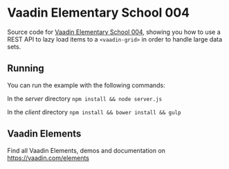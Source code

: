 # Vaadin Elementary School 004

Source code for [Vaadin Elementary School 004](https://www.youtube.com/watch?v=d9DPZ58JSlA), showing you how to use a REST API to lazy load items to a `<vaadin-grid>` in order to handle large data sets.

## Running

You can run the example with the following commands:

In the *server* directory
`npm install && node server.js`

In the *client* directory
`npm install && bower install && gulp`

## Vaadin Elements

Find all Vaadin Elements, demos and documentation on https://vaadin.com/elements
